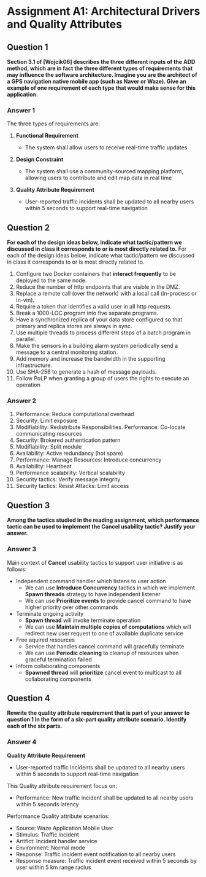 # **Assignment A1: Architectural Drivers and Quality Attributes**
## **Question 1**

**Section 3.1 of \[Wojcik06] describes the three different inputs of the ADD method, which are in fact the three different types of requirements that may influence the software architecture.
Imagine you are the architect of a GPS navigation native mobile app (such as Naver or Waze). Give an example of one requirement of each type that would make sense for this application.**

### **Answer 1**
The three types of requirements are:
1. **Functional Requirement**
   + The system shall allow users to receive real-time traffic updates 

2. **Design Constraint**
   + The system shall use a community-sourced mapping platform, allowing users to contribute and edit map data in real time 

3. **Quality Attribute Requirement**
   + User-reported traffic incidents shall be updated to all nearby users within 5 seconds to support real-time navigation

## **Question 2**
**For each of the design ideas below, indicate what tactic/pattern we discussed in class it corresponds to or is most directly related to.**
For each of the design ideas below, indicate what tactic/pattern we discussed in class it corresponds to or is most directly related to.
1. Configure two Docker containers that **interact frequently** to be deployed to the same node.
2. Reduce the number of http endpoints that are visible in the DMZ.
3. Replace a remote call (over the network) with a local call (in-process or in-vm).
4. Require a token that identifies a valid user in all http requests.
5. Break a 1000-LOC program into five separate programs.
6. Have a synchronized replica of your data store configured so that primary and replica stores
are always in sync.
7. Use multiple threads to process different steps of a batch program in parallel.
8. Make the sensors in a building alarm system periodically send a message to a central
monitoring station.
9. Add memory and increase the bandwidth in the supporting infrastructure.
10. Use SHA-256 to generate a hash of message payloads.
11. Follow PoLP when granting a group of users the rights to execute an operation

### **Answer 2**
1. Performance: Reduce computational overhead
2. Security: Limit exposure
3. Modifiability: Redistribute Responsibilities. Performance: Co-locate communicating resources
4. Security: Brokered authentication pattern
5. Modifiability: Split module
6. Availability: Active redundancy (hot spare)
7. Performance: Manage Resources: Introduce concurrency
8. Availability: Heartbeat
9. Performance scalability: Vertical scalability 
10. Security tactics: Verify message integrity
11. Security tactics: Resist Attacks: Limit access


## **Question 3**
**Among the tactics studied in the reading assignment, which performance tactic can be used to implement the Cancel usability tactic? Justify your answer.**


### **Answer 3**
Main context of **Cancel** usability tactics to support user initiative is as follows:
- Independent command handler which listens to user action
   - We can use **Introduce Concurrency** tactics in which we implement **Spawn threads** strategy to have independent listener
   - We can use **Prioritize events** to provide cancel command to have higher priority over other commands
- Terminate ongoing activity
   - **Spawn thread** will invoke terminate operation
   - We can use **Maintain multiple copies of computations** which will redirect new user request to one of available duplicate service
- Free aquired resources
   - Service that handles cancel command will gracefully terminate 
   - We can use **Periodic cleaning** to cleanup of resources when graceful termination failed
- Inform collaborating components
   - **Spawned thread** will **prioritize** cancel event to multicast to all collaborating components


## **Question 4**
**Rewrite the quality attribute requirement that is part of your answer to question 1 in the form of a six-part quality attribute scenario. Identify each of the six parts.**

### **Answer 4**
**Quality Attribute Requirement**
   + User-reported traffic incidents shall be updated to all nearby users within 5 seconds to support real-time navigation

This Quality attribute requirement focus on:
   + Performance: New traffic incident shall be updated to all nearby users within 5 seconds latency

Performance Quality attribute scenarios:
+ Source: Waze Application Mobile User
+ Stimulus: Traffic incident
+ Artifict: Incident handler service
+ Environment: Normal mode
+ Response: Traffic incident event notification to all nearby users
+ Response measure: Traffic incident event received within 5 seconds by user within 5 km range radius
